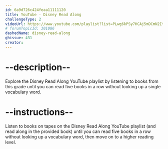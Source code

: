 ```yaml
---
id: 6a9d726c424feaa11111120
title: YouTube - Disney Read Along
challengeType: 2
videoUrl: https://www.youtube.com/playlist?list=PLwg6kPSy7HCAj5mDCmN2ItMKbv5eekAoW
# forumTopicId: 301086
dashedName: disney-read-along
ghissue: 431
creator: 
---
```


# --description--

Explore the Disney Read Along YouTube playlist by listening to books from this grade until you can read five books in a row without looking up a single vocabulary word.

# --instructions--

Listen to books on tapes on the Disney Read Along YouTube playlist (and read along in the provided book) until you can read five books in a row without looking up a vocabulary word, then move on to a higher reading level.